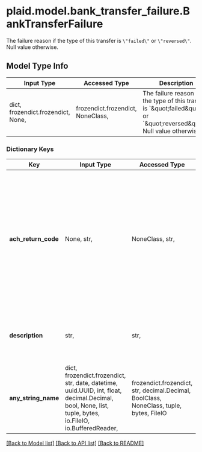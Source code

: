 # plaid.model.bank_transfer_failure.BankTransferFailure

The failure reason if the type of this transfer is `\"failed\"` or `\"reversed\"`. Null value otherwise.

## Model Type Info
Input Type | Accessed Type | Description | Notes
------------ | ------------- | ------------- | -------------
dict, frozendict.frozendict, None,  | frozendict.frozendict, NoneClass,  | The failure reason if the type of this transfer is &#x60;\&quot;failed\&quot;&#x60; or &#x60;\&quot;reversed\&quot;&#x60;. Null value otherwise. | 

### Dictionary Keys
Key | Input Type | Accessed Type | Description | Notes
------------ | ------------- | ------------- | ------------- | -------------
**ach_return_code** | None, str,  | NoneClass, str,  | The ACH return code, e.g. &#x60;R01&#x60;.  A return code will be provided if and only if the transfer status is &#x60;reversed&#x60;. For a full listing of ACH return codes, see [Bank Transfers errors](https://plaid.com/docs/errors/bank-transfers/#ach-return-codes). | [optional] 
**description** | str,  | str,  | A human-readable description of the reason for the failure or reversal. | [optional] 
**any_string_name** | dict, frozendict.frozendict, str, date, datetime, uuid.UUID, int, float, decimal.Decimal, bool, None, list, tuple, bytes, io.FileIO, io.BufferedReader,  | frozendict.frozendict, str, decimal.Decimal, BoolClass, NoneClass, tuple, bytes, FileIO | any string name can be used but the value must be the correct type | [optional]

[[Back to Model list]](../../README.md#documentation-for-models) [[Back to API list]](../../README.md#documentation-for-api-endpoints) [[Back to README]](../../README.md)

